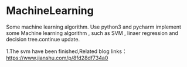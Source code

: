 # MachineLearning
Some machine learning algorithm.
Use python3 and pycharm implement some  Machine learning algorithm , such as SVM , linaer regression and decision tree.continue update.

1.The svm have been finished,Related blog links：https://www.jianshu.com/p/8fd28df734a0
